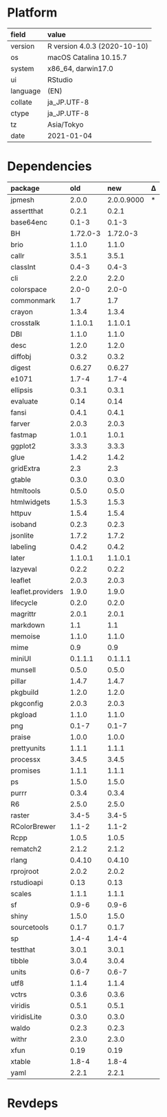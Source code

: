 # Platform

|field    |value                        |
|:--------|:----------------------------|
|version  |R version 4.0.3 (2020-10-10) |
|os       |macOS Catalina 10.15.7       |
|system   |x86_64, darwin17.0           |
|ui       |RStudio                      |
|language |(EN)                         |
|collate  |ja_JP.UTF-8                  |
|ctype    |ja_JP.UTF-8                  |
|tz       |Asia/Tokyo                   |
|date     |2021-01-04                   |

# Dependencies

|package           |old      |new        |Δ |
|:-----------------|:--------|:----------|:--|
|jpmesh            |2.0.0    |2.0.0.9000 |*  |
|assertthat        |0.2.1    |0.2.1      |   |
|base64enc         |0.1-3    |0.1-3      |   |
|BH                |1.72.0-3 |1.72.0-3   |   |
|brio              |1.1.0    |1.1.0      |   |
|callr             |3.5.1    |3.5.1      |   |
|classInt          |0.4-3    |0.4-3      |   |
|cli               |2.2.0    |2.2.0      |   |
|colorspace        |2.0-0    |2.0-0      |   |
|commonmark        |1.7      |1.7        |   |
|crayon            |1.3.4    |1.3.4      |   |
|crosstalk         |1.1.0.1  |1.1.0.1    |   |
|DBI               |1.1.0    |1.1.0      |   |
|desc              |1.2.0    |1.2.0      |   |
|diffobj           |0.3.2    |0.3.2      |   |
|digest            |0.6.27   |0.6.27     |   |
|e1071             |1.7-4    |1.7-4      |   |
|ellipsis          |0.3.1    |0.3.1      |   |
|evaluate          |0.14     |0.14       |   |
|fansi             |0.4.1    |0.4.1      |   |
|farver            |2.0.3    |2.0.3      |   |
|fastmap           |1.0.1    |1.0.1      |   |
|ggplot2           |3.3.3    |3.3.3      |   |
|glue              |1.4.2    |1.4.2      |   |
|gridExtra         |2.3      |2.3        |   |
|gtable            |0.3.0    |0.3.0      |   |
|htmltools         |0.5.0    |0.5.0      |   |
|htmlwidgets       |1.5.3    |1.5.3      |   |
|httpuv            |1.5.4    |1.5.4      |   |
|isoband           |0.2.3    |0.2.3      |   |
|jsonlite          |1.7.2    |1.7.2      |   |
|labeling          |0.4.2    |0.4.2      |   |
|later             |1.1.0.1  |1.1.0.1    |   |
|lazyeval          |0.2.2    |0.2.2      |   |
|leaflet           |2.0.3    |2.0.3      |   |
|leaflet.providers |1.9.0    |1.9.0      |   |
|lifecycle         |0.2.0    |0.2.0      |   |
|magrittr          |2.0.1    |2.0.1      |   |
|markdown          |1.1      |1.1        |   |
|memoise           |1.1.0    |1.1.0      |   |
|mime              |0.9      |0.9        |   |
|miniUI            |0.1.1.1  |0.1.1.1    |   |
|munsell           |0.5.0    |0.5.0      |   |
|pillar            |1.4.7    |1.4.7      |   |
|pkgbuild          |1.2.0    |1.2.0      |   |
|pkgconfig         |2.0.3    |2.0.3      |   |
|pkgload           |1.1.0    |1.1.0      |   |
|png               |0.1-7    |0.1-7      |   |
|praise            |1.0.0    |1.0.0      |   |
|prettyunits       |1.1.1    |1.1.1      |   |
|processx          |3.4.5    |3.4.5      |   |
|promises          |1.1.1    |1.1.1      |   |
|ps                |1.5.0    |1.5.0      |   |
|purrr             |0.3.4    |0.3.4      |   |
|R6                |2.5.0    |2.5.0      |   |
|raster            |3.4-5    |3.4-5      |   |
|RColorBrewer      |1.1-2    |1.1-2      |   |
|Rcpp              |1.0.5    |1.0.5      |   |
|rematch2          |2.1.2    |2.1.2      |   |
|rlang             |0.4.10   |0.4.10     |   |
|rprojroot         |2.0.2    |2.0.2      |   |
|rstudioapi        |0.13     |0.13       |   |
|scales            |1.1.1    |1.1.1      |   |
|sf                |0.9-6    |0.9-6      |   |
|shiny             |1.5.0    |1.5.0      |   |
|sourcetools       |0.1.7    |0.1.7      |   |
|sp                |1.4-4    |1.4-4      |   |
|testthat          |3.0.1    |3.0.1      |   |
|tibble            |3.0.4    |3.0.4      |   |
|units             |0.6-7    |0.6-7      |   |
|utf8              |1.1.4    |1.1.4      |   |
|vctrs             |0.3.6    |0.3.6      |   |
|viridis           |0.5.1    |0.5.1      |   |
|viridisLite       |0.3.0    |0.3.0      |   |
|waldo             |0.2.3    |0.2.3      |   |
|withr             |2.3.0    |2.3.0      |   |
|xfun              |0.19     |0.19       |   |
|xtable            |1.8-4    |1.8-4      |   |
|yaml              |2.2.1    |2.2.1      |   |

# Revdeps

